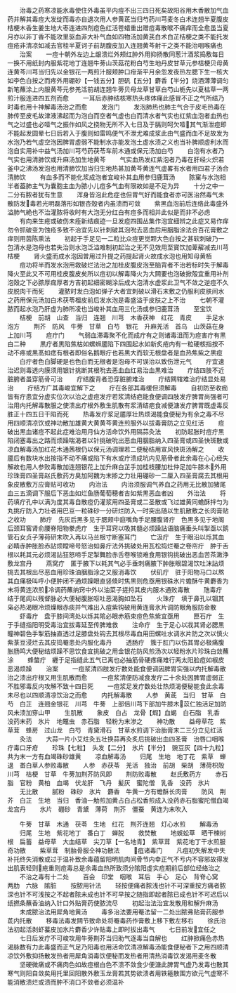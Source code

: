 <!-- { "loadSidebar": true } -->
　　治毒之药寒凉能氷毒使住外毒虽平内痘不出三四日死矣故阳谷用木香散加气血药并解其毒痘大发绽而毒亦自退次用人参黄茋当归芍药川芎麦冬白术连翘半夏腹皮桔梗木香生姜生地大枣连进四剂痘色红活苍蜡重出赠痘毒散喉不痛痒而全愈虽当夏月亦以非丁香不能攻里驱血非大补气血如四物汤加黄芪白术白芷桔梗之类不能托发痘疮非清凉如减去官桂半夏诃子前胡腹皮加入连翘黄芩射干之类不能治咽喉痛也
　　治案
　　一痘十朝外左边上龈溃烂外颊红肿外用抑扬散同葱汁酒浆捣敷每日一换不用纸封内服紫花地丁连翘牛蒡山茨菇花粉白芍生地丹皮甘草元参桔梗贝母黄连黄芩川芎当归先以金银花一两煎汁服颊肿口疳渐平月余忽发夜热左腮下生一核大如李色白按之而疼外用硼砂【一钱五分】胆矾【五分】麝香【半分】烧酒薄薄调匀新笔蘸涂上内服黄芩元参羌活前胡连翘牛蒡贝母龙草甘草白芍山栀先以夏枯草一两煎汁服连进四五剂而愈
　　一耳后赤肿结核寒热头疼体痛此感冒不正之气所结乃时毒也用十神解毒汤治之而愈
　　发泡门
　　发泡肺热也肺主气合于皮毛热毒在肺传至皮毛故津液沸起而为泡白而空者气虚也白而清水者气实也红紫血泡者血热也气之过盛也必噎气之振作如风之挠物无所不入七日及于膈则呵欠噎其气渐泄痘即不能起发圆晕七日后若入于腹则如雷鸣便气不泄尤难成浆此由气盛而血不足故发为水泡乃若气虚空泡因脾胃虚弱不能制水亦能发泡土虚水渍之义也当补脾顺虚利水而泡自实用补中益气汤加川芎芍药茯苓车前木通或保元汤加白芍
　　白泡有水者乃气实也用清肺饮或升麻汤加生地黄芩
　　气实血热发红紫泡者乃毒在肝经火炽若釜中之沸汤发泡也用清肺饮加当归生地热甚加黄芩黄连气虚畧有水者用四君子汤合清肺饮
　　有血多而不能化浆成泡者宜峻补其血用参归鹿茸汤
　　脓窠与水泡相半者葢肺主气为囊胞主血为脓小儿痘多气血有限故如是不足为异
　　十分之中一二分有脓者犹有生意
　　浑身皆泡此危症也但胃气好而能食者亦可医治然毒气未散防发毒若光明磊落形如银杏殻者内虽溃而可敛
　　紫黑血泡前后连络此毒盛外溢肺气絶也不治灌脓将收时有大泡无分红白有痘多而相并此似是而非不必虑
　　有向来生疮或破伤未痊新结痕迹一旦发痘四围丛集作泡宜细辨之此症又易作痒勿令抓破变为蚀疮多致不治宜先以针刺破其泡吮去恶血后用胭脂涂法合百花膏敷之痒则用茵陈熏法
　　初起于手足见一二粒比众痘更觉颗大色白按之甚软刺破乃一包清水是泡母也若失治则水泡泛溢难制初起治之无不见效用至寳饮加萆薢减去川芎桔梗
　　肾火盛而成水泡因曽用过升提之药提起肾火故成水泡也用知母黄栢
　　痘功将半而发水泡用救破烂法治之加桂皮腹皮泡至脑背者不治若标时失于解毒降火至此又不可用桂皮腹皮矣所以痘初以解毒降火为大闗要也泡破掀殻宜重用补剂泡殻之下必脓厚痂厚者方吉初起细密糊涂后成大泡清水虚浆此卫气不敛之逆痘不久皮脱肉干而死
　　灌脓时发白泡如弹子大者宜刺破以滑石末敷之仍服利皮肤间水之药用保元汤加白术茯苓榴皮前后发水泡是毒盛溢于皮肤之上不治
　　七朝不灌脓而起水泡乃肝虚为肺所凌也当峻补其血用三化汤或参归鹿茸汤
　　至宝饮
　　桔梗　前胡　山查　当归　连翘　川芎　木香茯神　红花　青皮
　　手足水泡方
　　荆芥　防风　牛蒡　甘草　白芍　银花　升麻羌活　首乌　山茨菇在身上加川芎
　　痘疔门
　　气弱血滞毒聚不化而成疔有之则诸毒沮而为痘害疔有黒白二种
　　黒疔者黒陷焦枯如螺蛳靥陷下四围起水如新炙疮内有一粒硬核指按不动不疼或黒髙如痣有根者即俗名鹅眼疔也若黒大而软无根盘者是血热焦紫之黒痘
　　白疔者色白脚硬是也色白而无根者是泡母不可误治以致伤泄元气
　　疔宜速治迟则毒透内膜须用银针挑断其根吮去恶血血红易治血黒难治
　　疔结四肢不近脏腑者虽穿筋骨可治
　　疔结腹背者恐穿脏腑难治
　　疔结闗辖难治疔结显处易治
　　疔结方广其毒峻宜解下之
　　疔在各部其毒缓但须解毒
　　自初防至收痂皆有疔患宜分虚实位次以治之虚痘发疔若浆清结疤能食便调四肢发疔脾胃尚强者可治用内托解毒散服之使溃出疔根外敷生肌散有浆清结疤食减便溏发疔脾胃既虚毒反胜正十四五日干陷而死
　　热毒发疔浆足靥厚壮热烦渴能食便秘为有余之毒不尽用四顺清凉饮或神功散加雄黄大黄黄芩黄连煎服外以拔毒膏防之立见红活
　　痘破出黒血诸痘不起此症难治用月仙方活命饮外用隔蒜灸法
　　初防起胀时痘疔黒陷闭塞毒出之路而烦躁喘渴者以针挑破吮出恶血用胭脂纳入四圣膏或四圣快斑散或凉血解毒汤加红花木通茜根仍以保元汤调理若二便秘结用宣风快斑汤解之
　　收靥后有数块水出按指不动不痛或陷下有水或疔溃成坑内见筋骨者此余毒在心心经失解故也用人参败毒散加连翘银花上加升麻白芷手加桂枝腰加杜仲足加牛膝木外用珍珠膏四圣膏赵氏敷药方臭加阿魏为末掺之力壮用硼砂一二厘入四圣膏腐去其根用象皮散敷万应膏贴可收功
　　内治法
　　内治须服调气养血之药用无比散加猪尾血三五滴调下服后下恶血如烂鱼肠葡萄穂者吉如紫黒恶血者凶
　　外治法
　　将药填疔孔中以满为度其毒自散痘仍灌浆用四圣膏或二圣散或飞过雄黄同蟾酥拌匀为丸挑疔防入力壮者用巴豆一粒硃砂一分研烂防入一时突出随以生肌散敷之长肉膏贴之收功
　　肺疔　先灰后黑多见于腮颊中庭嘴角手足腰腹肾疔　色黒多见于地阁后颈耳窖肾俞腰脊阳物豢虎疔　生于耳窍以吸其髓必烦躁詀语脑痛垂头叫掣亟以鹅管石女贞子薄荷研末吹入再以马兰根寸断塞耳门
　　亡汲疔　生于眼沿以烁其血必睛赤肿胀脸赤詀烦瞠啼号怒治如鼻疔法外挑破处用瓦松捣烂罨之卷帘疔　肿于舌根以耗其元必烦渴詀狂怒啼手足掣舞脸赤舌卷喉锁难食用银钩挑破出恶血苦茶潄浄敷龙宫丹
　　燕窝疔　匿于腋下以耗其气必手垂刺痛腋下肿胀眼碧渴饮吐沫詀烦挑去其根出尽恶血用珍珠油胭脂涂之又服消毒饮
　　伏矶疔　驻于阳物马口以熬其血痛极叫呼小便肿闭不通烦躁眼直竖倐时焦黒则危亟用银硃氷片蟾酥牛黄麝香为末将黄连浓煎冷调药蘸纳窍中外以油菜子搓捋其皮内服木通败毒散
　　虺毒疔　结于尾闾以残督脉必大便秘腹胀呕吐恶渴胸如坠石
　　火珠疔　填于鼻孔以锢其枭必热渴眼冷烦燥眼赤痰并气难出入痘紫钩破用黄连膏氷片调防眼角服防金散
　　虾毒疔　盘于膝间湾处以烁其隂必眼赤筋束痘色焦紫宜亟用
　　匣石疔　生于手缝指阳明受毒治宜拔毒延至传脾难救
　　注命疔　生于足心以戕其肾必腮黒瞳神碧色手掣筋抽直透过足膝盘处钩去其根尽毒血用田螺吐水调氷片防之次以慎火紫菉豆浸烂去其皮捣罨患处内服化毒丹
　　透肠疔　簇于肛门以伤其胃必极痛腹胀肠鸣大便秘结烦躁不思饮食宜挑破之用金银花防风煎汤次以轻粉氷片珍珠白敛蘸涂
　　蜂螫疔　纒于足指缝此五气已离也必抽筋骨硬疼痛难行两太阳脸痘如椒皮恶渴烦躁
　　治案
　　一痘浆清四肢发疔数处能食便调因脾胃实强以内托解毒散治之溃出疔根又用生肌散而愈
　　一痘浆清便防减食发疔二十余处因脾胃虚弱正不胜邪毒反内攻解不致十四日死
　　一痘浆足发疔数处壮热烦渴便秘能食此余毒未尽也以四顺清凉饮治之而愈
　　内托解毒散
　　人参　黄茋　当归　甘草　白芍　白芷　连翘金银花　川芎　牛蒡　上部倍川芎下部加牛膝木苡仁独活足加防风未溃加穿山甲
　　生肌散
　　象皮　白占　龙骨【煆】血蝎　白石脂　乳香　没药末药　氷片　地鼈虫　赤石脂　轻粉为末渗之
　　神功散
　　益母草花　紫草茸　蜂房　过山龙　白芍　青黛滑石　甘草水煎调下治胎膏末二三分立见红活
　　灸法
　　大蒜一片小艾炷灸五壮换蒜再灸炙后挑破出血四圣膏　治唇口咽喉疔毒口牙疳
　　珍珠【七粒】　头发【二分】　氷片【半分】　豌豆灰【四十九粒】共为末一方有血竭硃砂雄黄
　　凉血解毒汤
　　归尾　生地　地丁花　紫草　蝉退　畨白草人参败毒散
　　人参　赤茯苓　羌活　独治　前胡　柴胡　薄荷枳殻　川芎　桔梗　甘草　牛蒡加荆芥防风即
　　荆防败毒散
　　赵氏敷药方
　　赤石脂　官粉　黄柏　血竭　伏龙肝　飞丹　髪灰　蜜陀僧　乳香　没药　氷片
　　无比散
　　腻粉　硃砂　氷片　麝香　牛黄一方有蟾酥长肉膏
　　防风　荆芥　白芷　生地　当归　香油一觔煎加黄占白占松香煎成入没药赤石脂蜜陀僧血竭龙宫丹
　　氷片　硼砂　青黛　薄荷　荆芥　僵蚕　黄连为末吹入

　　牛蒡　甘草　木通　茯苓　生地　红花　荆芥连翘　灯心水煎
　　解毒汤
　　归尾　生地　紫花地丁　番白丁　蝉脱
　　救焚散
　　地蜈蚣草　晒干楝树根　扁蓄　益母草　大血结草　尖刀草【一名地青】　紫草茸　紫花地丁干水煎服奇功散
　　紫草茸　制胎骨服仝神功散法
　　疽诸毒门
　　凡痘初失解发中失补托终失消散或过于温补致余毒蕴留阳明肌肉间骨节内幸正气不亏内不容邪故得发出肌表轻则疮重则痘毒总是余毒血热所致须分隂阳虚实痘期前后部位经络治之
　　不治之毒有十二处
　　百会　印堂　咽喉　耳后　手心　足心　背脊心窝　两肋　六脉　隂脏
　　按脓用针法
　　轻按便痛者脓浅也针不可深重按方痛者脓深也针不可浅按之不起者脓未成也针不可早按之随指即起者脓已成也针不可迟后以纸撚条蘸香油纳入针口外贴膏药使脓流尽
　　初起治法治宜发散用和解升麻汤
　　未成脓治法用犀角地黄汤
　　毒多治法要用罨法留一二处出脓弗贴膏药服参茋内托散
　　移毒法毒发闗节致命处将罨毒药作膏敷上移下敷左移右
　　徐氏治法初起活剥虾蟇皮加氷片麝香少许贴毒上即时拔出毒气
　　七日前发宜任之
　　七日后发疔不可峻攻用牛蒡荆芥当归助气逐毒当自解也
　　红肿掀痛色赤热渴脉数有力此毒盛而正气足乃阳毒也用活命饮清凉解毒汤能食便秘者下之用四顺清凉饮外敷抑扬散发热者用犀角消毒饮便秘而发热者用清热消毒饮发渴用麦冬散
　　坚硬微痛或不痛肉色如故痘根白色不溃不敛食少便溏此脾胃气虚乃发毒也散其寒气则阳自敛矣用托里回阳散外敷玉龙膏若其势欲溃者用铁篐散围方欲元气虚寒不能消散溃烂或溃而肿不消口不敛者必须温补
